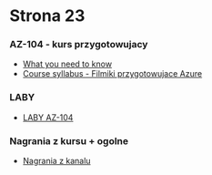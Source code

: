 # Strona 23


### AZ-104 - kurs przygotowujacy

- [What you need to know](https://query.prod.cms.rt.microsoft.com/cms/api/am/binary/RE50Kgt)
- [Course syllabus - Filmiki przygotowujace Azure](https://query.prod.cms.rt.microsoft.com/cms/api/am/binary/RE4YqhI)

### LABY 
- [LABY AZ-104](https://esi.learnondemand.net/ClassEnrollment/3459490)

### Nagrania z kursu + ogolne
- [Nagrania z kanalu](https://microsoft.sharepoint.com/teams/AzureAdministratorCourse/SitePages/DeliveryVideos/Videos-AZ-104-47920.aspx)



